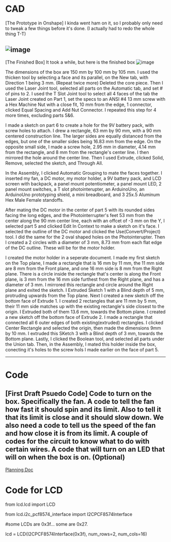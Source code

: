 # CAD
[The Prototype in Onshape] I kinda went ham on it, so I probably only need to tweak a few things before it's done. (I actually had to redo the whole thing T-T)

![image](https://user-images.githubusercontent.com/60236713/121033188-f6c4e080-c779-11eb-812c-8172e47d30c3.png)
---
[The Finished Box] It took a while, but here is the finished box
![image](https://user-images.githubusercontent.com/60236713/121032411-40f99200-c779-11eb-8fd2-341d6d2728b0.png)

The dimensions of the box are 150 mm by 100 mm by 105 mm. I used the thicken tool by selecting a face and its parallel, on the New tab, with Direction 1 being 3 mm. (Repeat twice more) Deleted the core piece. Then I used the Laser Joint tool, selected all parts on the Automatic tab, and set # of pins to 2. I used the T Slot Joint tool to select all 4 faces of the tab the Laser Joint created on Part 1, set the specs to an ANSI #4 13 mm screw with a Hex Machine Nut with a close fit, 10 mm from the edge, 1 connector, clicked Equal Spacing and Add Nut Connector. I repeated this step for 4 more times, excluding parts 5&6. 

I made a sketch on part 6 to create a hole for the 9V battery pack, with screw holes to attach. I drew a rectangle, 63 mm by 90 mm, with a 90 mm centered construction line. The larger sides are equally distanced from the edges, but one of the smaller sides being 16.83 mm from the edge. On the opposite small side, I made a screw hole, 2.95 mm in diameter, 4.14 mm from the rectangle, and 8 mm from the rectangle's center line. I then mirrored the hole around the center line. Then I used Extrude, clicked Solid, Remove, selected the sketch, and Through All.


In the Assembly, I clicked Automatic Grouping to mate the faces together. I inserted my fan, a DC motor, my motor holder, a 9V battery pack, and LCD screen with backpack, a panel mount potentiometer, a panel mount LED, 2 panel mount switches, a T slot photointerupter, an ArduinoUno, an ArduinoUno prototyping shield, a mini breadboard, and 3 25x.5 Aluminum Hex Male Female standoffs. 

After mating the DC motor in the center of part 5 with its rounded sides facing the long edges, and the Photointerrupter's feet 53 mm from the center along the 90 mm center line, each with an offcet of -3 mm on the Y, I selected part 5 and clicked Edit In Context to make a sketch on it's face. I selected the outline of the DC motor and clicked the Use(Convert/Project) tool. I did the same for the 2 oval shaped holes on the Photointerupter. Then I created a 2 circles with a diameter of 3 mm, 8.73 mm from each flat edge of the DC outline. These will be for the motor holder.

I created the motor holder in a seperate document. I made my first sketch on the Top plane, I made a rectangle that is 16 mm by 11 mm, the 11 mm side are 8 mm from the Front plane, and one 16 mm side is 8 mm from the Right plane. There is a circle inside the rectangle that's center is along the Front plane, is 3 mm from the 16 mm side furthest from the Right plane, and has a diameter of 3 mm. I mirrored this rectangle and circle around the Right plane and exited the sketch. I Extruded Sketch 1 with a Blind depth of 5 mm, protruding upwards from the Top plane. Next I created a new sketch off the bottom face of Extrude 1. I created 2 rectangles that are 11 mm by 5 mm, their 11 mm side matches up with the existing rectangle's side closest to the origin. I Extruded both of them 13.6 mm, towards the Bottom plane. I created a new sketch off the bottom face of Extrude 2. I made a rectangle that connected all 6 outer edges of both existing(extruded) rectangles. I clicked Center Rectangle and selected the origin, then made the dimensions 9mm by 10 mm. I extruded this SKetch 3 with a Blind depth of 3 mm, towards the Bottom plane. Lastly, I clicked the Boolean tool, and selected all parts under the Union tab. Then, in the Assembly, I mated this holder inside the box, conecting it's holes to the screw hols I made earlier on the face of part 5.

---
# Code
[First Draft Psuedo Code]
Code to turn on the box. 
Specifically the fan.
A code to tell the fan how fast it should spin and its limit.
Also to tell it that its limit is close and it should slow down.
We also need a code to tell us the speed of the fan and how close it is from its limit.
A couple of codes for the circuit to know what to do with certain wires.
A code that will turn on an LED that will on when the box is on. (Optional)
---
[Planning Doc](https://docs.google.com/document/d/1k4LJgq82fT34C9mZyrUpwUVt9hEWU7Jjr8YUoJkSeJ4/edit?usp=sharing)

# Code for LCD

from lcd.lcd import LCD

from lcd.i2c_pcf8574_interface import I2CPCF8574Interface

#some LCDs are 0x3f... some are 0x27.

lcd = LCD(I2CPCF8574Interface(0x3f), num_rows=2, num_cols=16)
